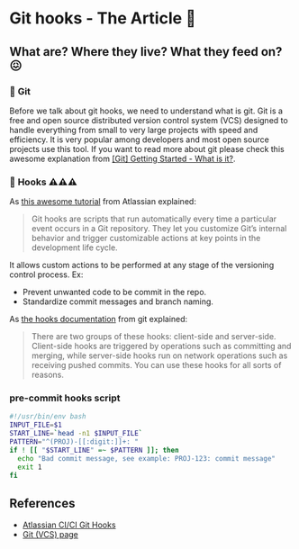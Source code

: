 # Git hooks - The Article :rocket: 

## What are? Where they live? What they feed on? :confounded:	

### :crown: **Git**

Before we talk about git hooks, we need to understand what is git. Git is a free and open source distributed version control system (VCS) designed to handle everything from small to very large projects with speed and efficiency. It is very popular among developers and most open source projects use this tool. If you want to read more about git please check this awesome explanation from [[Git] Getting Started - What is it?](https://git-scm.com/book/en/v2/Getting-Started-What-is-Git%3F).

### :tractor: **Hooks** :warning::warning::warning:

As [this awesome tutorial](https://www.atlassian.com/git/tutorials/git-hooks) from Atlassian explained:
> Git hooks are scripts that run automatically every time a particular event occurs in a Git repository. They let you customize Git’s internal behavior and trigger customizable actions at key points in the development life cycle.

It allows custom actions to be performed at any stage of the versioning control process. Ex:

- Prevent unwanted code to be commit in the repo.
- Standardize commit messages and branch naming.

As [the hooks documentation](https://git-scm.com/book/en/v2/Customizing-Git-Git-Hooks) from git explained:
> There are two groups of these hooks: client-side and server-side. Client-side hooks are triggered by operations such as committing and merging, while server-side hooks run on network operations such as receiving pushed commits. You can use these hooks for all sorts of reasons.

### pre-commit hooks script
```bash
#!/usr/bin/env bash
INPUT_FILE=$1
START_LINE=`head -n1 $INPUT_FILE`
PATTERN="^(PROJ)-[[:digit:]]+: "
if ! [[ "$START_LINE" =~ $PATTERN ]]; then
  echo "Bad commit message, see example: PROJ-123: commit message"
  exit 1
fi
```



## References

* [Atlassian CI/CI Git Hooks](https://www.atlassian.com/continuous-delivery/continuous-integration/git-hooks)
* [Git (VCS) page](https://git-scm.com/)

